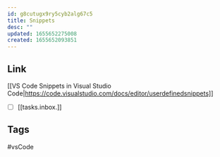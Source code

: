 ```yaml
---
id: g8cutugx9ry5cyb2alg67c5
title: Snippets
desc: ""
updated: 1655652275008
created: 1655652093851
---
```


## Link

[[VS Code Snippets in Visual Studio Code|https://code.visualstudio.com/docs/editor/userdefinedsnippets]]

- [ ] [[tasks.inbox.]]

## Tags

#vsCode
